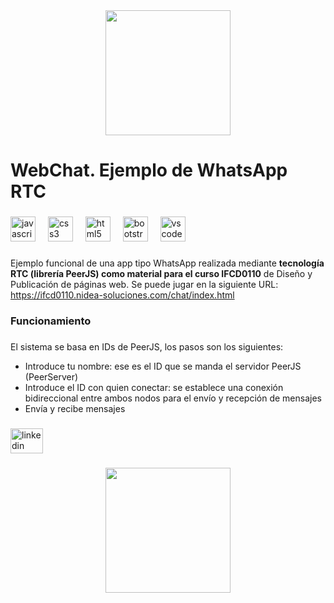 <div align="center">
  <img height="200" src="https://ifcd0110.nidea-soluciones.com/chat/assets/img/logo.png"  />
</div>

###

<h1 align="left">WebChat. Ejemplo de WhatsApp RTC</h1>

###

<div align="left">
  <img src="https://cdn.jsdelivr.net/gh/devicons/devicon/icons/javascript/javascript-original.svg" height="40" alt="javascript logo"  />
  <img width="12" />
  <img src="https://cdn.jsdelivr.net/gh/devicons/devicon/icons/css3/css3-original.svg" height="40" alt="css3 logo"  />
  <img width="12" />
  <img src="https://cdn.jsdelivr.net/gh/devicons/devicon/icons/html5/html5-original.svg" height="40" alt="html5 logo"  />
  <img width="12" />
  <img src="https://cdn.jsdelivr.net/gh/devicons/devicon/icons/bootstrap/bootstrap-original.svg" height="40" alt="bootstrap logo"  />
  <img width="12" />
  <img src="https://cdn.jsdelivr.net/gh/devicons/devicon/icons/vscode/vscode-original.svg" height="40" alt="vscode logo"  />
</div>

###

Ejemplo funcional de una app tipo WhatsApp realizada mediante **tecnología RTC (librería PeerJS) como material para el curso IFCD0110** de Diseño y Publicación de páginas web. Se puede jugar en la siguiente URL: https://ifcd0110.nidea-soluciones.com/chat/index.html

###

<h3 align="left">Funcionamiento</h3>

###

<p align="left">El sistema se basa en IDs de PeerJS, los pasos son los siguientes:</p>

- Introduce tu nombre: ese es el ID que se manda el servidor PeerJS (PeerServer)
- Introduce el ID con quien conectar: se establece una conexión bidireccional entre ambos nodos para el envío y recepción de mensajes
- Envía y recibe mensajes

###

<div align="left">
  <a href="https://www.linkedin.com/in/manuelcardenasthorlund/" target="_blank">
    <img src="https://raw.githubusercontent.com/maurodesouza/profile-readme-generator/master/src/assets/icons/social/linkedin/default.svg" width="52" height="40" alt="linkedin logo"  />
  </a>
</div>

###

<div align="center">
  <img height="200" src="https://ifcd0110.nidea-soluciones.com/colores/assets/img/logo-manolo-blanco.png"  />
</div>

###
